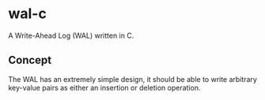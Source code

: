 # wal-c

A Write-Ahead Log (WAL) written in C.

## Concept

The WAL has an extremely simple design, it should be able to write arbitrary 
key-value pairs as either an insertion or deletion operation.
